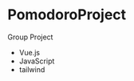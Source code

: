 # PomodoroProject
Group Project
<ul>
  <li>Vue.js</li>
  <li>JavaScript</li>
  <li>tailwind</li>
</ul>

